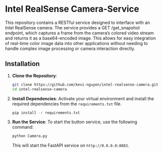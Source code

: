 # Intel RealSense Camera-Service
This repository contains a RESTful service designed to interface with an Intel RealSense camera. The service provides a GET /get_snapshot endpoint, which captures a frame from the camera’s colored video stream and returns it as a base64-encoded image. This allows for easy integration of real-time color image data into other applications without needing to handle complex image processing or camera interaction directly.

## Installation

1. **Clone the Repository**:
   ```bash
   git clone https://github.com/kevi-nguyen/intel-realsense-camera.git
   cd intel-realsense-camera
   ```

2. **Install Dependencies**:
   Activate your virtual environment and install the required dependencies from the `requirements.txt` file.
   ```bash
   pip install -r requirements.txt
   ```

4. **Run the Service**:
   To start the button service, use the following command:
   ```bash
   python Camera.py
   ```
   This will start the FastAPI service on `http://0.0.0.0:8083`.


